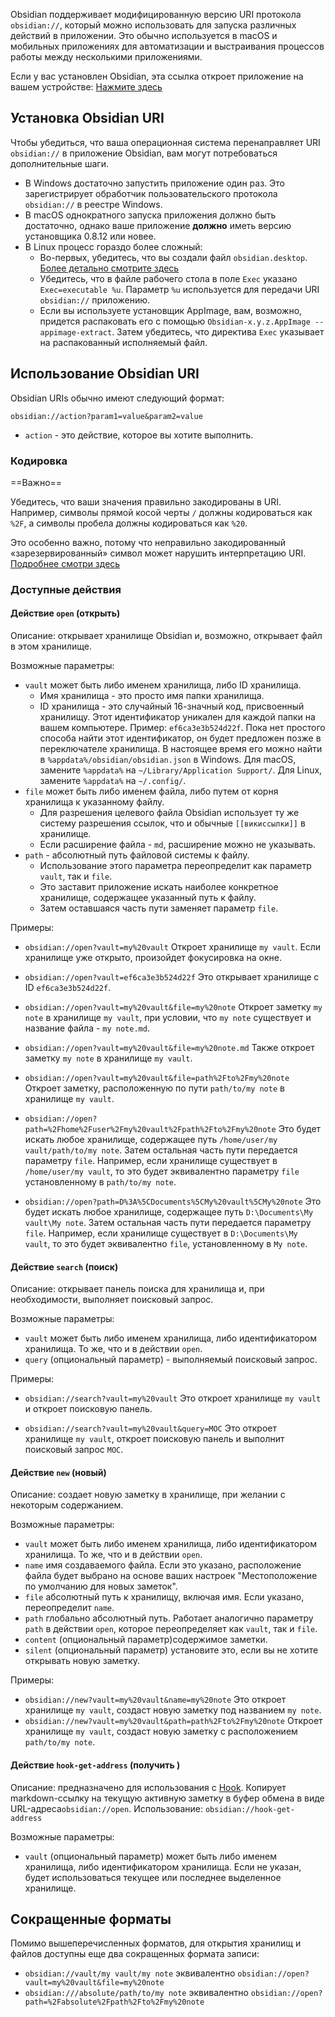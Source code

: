 Obsidian поддерживает модифицированную версию URI протокола `obsidian://`, который можно использовать для запуска различных действий в приложении. Это обычно используется в macOS и мобильных приложениях для автоматизации и выстраивания процессов работы между несколькими приложениями.

Если у вас установлен Obsidian, эта ссылка откроет приложение на вашем устройстве: [Нажмите здесь](obsidian://open)

## Установка Obsidian URI

Чтобы убедиться, что ваша операционная система перенаправляет URI `obsidian://` в приложение Obsidian, вам могут потребоваться дополнительные шаги.

- В Windows достаточно запустить приложение один раз. Это зарегистрирует обработчик пользовательского протокола `obsidian://` в реестре Windows.
- В macOS однократного запуска приложения должно быть достаточно, однако ваше приложение **должно** иметь версию установщика 0.8.12 или новее.
- В Linux процесс гораздо более сложный:
	- Во-первых, убедитесь, что вы создали файл `obsidian.desktop`. [Более детально смотрите здесь](https://developer.gnome.org/integration-guide/stable/desktop-files.html.en)
	- Убедитесь, что в файле рабочего стола в поле `Exec` указано `Exec=executable %u`. Параметр `%u` используется для передачи URI `obsidian://` приложению.
	- Если вы используете установщик AppImage, вам, возможно, придется распаковать его с помощью `Obsidian-x.y.z.AppImage --appimage-extract`. Затем убедитесь, что директива `Exec` указывает на распакованный исполняемый файл.

## Использование Obsidian URI

Obsidian URIs обычно имеют следующий формат:

```
obsidian://action?param1=value&param2=value
```

- `action` - это действие, которое вы хотите выполнить.

### Кодировка

==Важно==

Убедитесь, что ваши значения правильно закодированы в URI. Например, символы прямой косой черты `/` должны кодироваться как `%2F`, а символы пробела должны кодироваться как `%20`.

Это особенно важно, потому что неправильно закодированный «зарезервированный» символ может нарушить интерпретацию URI. [Подробнее смотри здесь](https://en.wikipedia.org/wiki/Percent-encoding)

### Доступные действия

#### Действие `open` (открыть)

Описание: открывает хранилище Obsidian и, возможно, открывает файл в этом хранилище. 

Возможные параметры:

- `vault` может быть либо именем хранилища, либо ID хранилища.
	- Имя хранилища - это просто имя папки хранилища.
	- ID хранилища - это случайный 16-значный код, присвоенный хранилищу. Этот идентификатор уникален для каждой папки на вашем компьютере. Пример: `ef6ca3e3b524d22f`. Пока нет простого способа найти этот идентификатор, он будет предложен позже в переключателе хранилища. В настоящее время его можно найти в `%appdata%/obsidian/obsidian.json` в Windows. Для macOS, замените `%appdata%` на `~/Library/Application Support/`. Для Linux, замените `%appdata%` на `~/.config/`.
- `file` может быть либо именем файла, либо путем от корня хранилища к указанному файлу.
	- Для разрешения целевого файла Obsidian использует ту же систему разрешения ссылок, что и обычные `[[викиссылки]]` в хранилище.
	- Если расширение файла - `md`, расширение можно не указывать.
- `path` - абсолютный путь файловой системы к файлу.
	- Использование этого параметра переопределит как параметр `vault`, так и `file`.
	- Это заставит приложение искать наиболее конкретное хранилище, содержащее указанный путь к файлу.
	- Затем оставшаяся часть пути заменяет параметр `file`.

Примеры:

- `obsidian://open?vault=my%20vault`
	Откроет хранилище `my vault`. Если хранилище уже открыто, произойдет фокусировка на окне.

- `obsidian://open?vault=ef6ca3e3b524d22f`
	Это открывает хранилище с ID `ef6ca3e3b524d22f`.

- `obsidian://open?vault=my%20vault&file=my%20note`
	Откроет заметку `my note` в хранилище `my vault`, при условии, что `my note` существует и название файла - `my note.md`.

- `obsidian://open?vault=my%20vault&file=my%20note.md`
	Также откроет заметку `my note` в хранилище `my vault`.

- `obsidian://open?vault=my%20vault&file=path%2Fto%2Fmy%20note`
	Откроет заметку, расположенную по пути `path/to/my note` в хранилище `my vault`.

- `obsidian://open?path=%2Fhome%2Fuser%2Fmy%20vault%2Fpath%2Fto%2Fmy%20note`
	Это будет искать любое хранилище, содержащее путь `/home/user/my vault/path/to/my note`. Затем остальная часть пути передается параметру `file`. Например, если хранилище существует в `/home/user/my vault`, то это будет эквивалентно параметру `file` установленному в `path/to/my note`.

- `obsidian://open?path=D%3A%5CDocuments%5CMy%20vault%5CMy%20note`
	Это будет искать любое хранилище, содержащее путь `D:\Documents\My vault\My note`. Затем остальная часть пути передается параметру `file`. Например, если хранилище существует в `D:\Documents\My vault`, то это будет эквивалентно `file`, установленному в `My note`.
	
#### Действие `search` (поиск)

Описание: открывает панель поиска для хранилища и, при необходимости, выполняет поисковый запрос. 

Возможные параметры:

- `vault` может быть либо именем хранилища, либо идентификатором хранилища. То же, что и в действии `open`.
- `query` (опциональный параметр) - выполняемый поисковый запрос.

Примеры:

- `obsidian://search?vault=my%20vault`
	Это откроет хранилище `my vault` и откроет поисковую панель.

- `obsidian://search?vault=my%20vault&query=MOC`
	Это откроет хранилище `my vault`, откроет поисковую панель и выполнит поисковый запрос `MOC`.
	
#### Действие `new` (новый)

Описание: создает новую заметку в хранилище, при желании с некоторым содержанием. 

Возможные параметры:

- `vault`  может быть либо именем хранилища, либо идентификатором хранилища. То же, что и в действии `open`.
- `name` имя создаваемого файла. Если это указано, расположение файла будет выбрано на основе ваших настроек "Местоположение по умолчанию для новых заметок".
- `file` абсолютный путь к хранилищу, включая имя. Если указано, переопределит `name`.
- `path` глобально абсолютный путь. Работает аналогично параметру `path` в действии `open`, которое переопределяет как `vault`, так и `file`.
- `content` (опциональный параметр)содержимое заметки.
- `silent` (опциональный параметр) установите это, если вы не хотите открывать новую заметку.

Примеры:

- `obsidian://new?vault=my%20vault&name=my%20note`
	Это откроет хранилище `my vault`, создаст новую заметку под названием `my note`.
- `obsidian://new?vault=my%20vault&path=path%2Fto%2Fmy%20note`
	Откроет хранилище `my vault`, создаст новую заметку с расположением `path/to/my note`.
	
#### Действие `hook-get-address` (получить )

Описание: предназначено для использования с [Hook](https://hookproductivity.com/). Копирует markdown-ссылку на текущую активную заметку в буфер обмена в виде URL-адреса`obsidian://open`. Использование: `obsidian://hook-get-address`

Возможные параметры:

- `vault` (опциональный параметр) может быть либо именем хранилища, либо идентификатором хранилища. Если не указан, будет использоваться текущее или последнее выделенное хранилище.

## Сокращенные форматы

Помимо вышеперечисленных форматов, для открытия хранилищ и файлов доступны еще два сокращенных формата записи:

- `obsidian://vault/my vault/my note` эквивалентно `obsidian://open?vault=my%20vault&file=my%20note`
- `obsidian:///absolute/path/to/my note` эквивалентно `obsidian://open?path=%2Fabsolute%2Fpath%2Fto%2Fmy%20note`